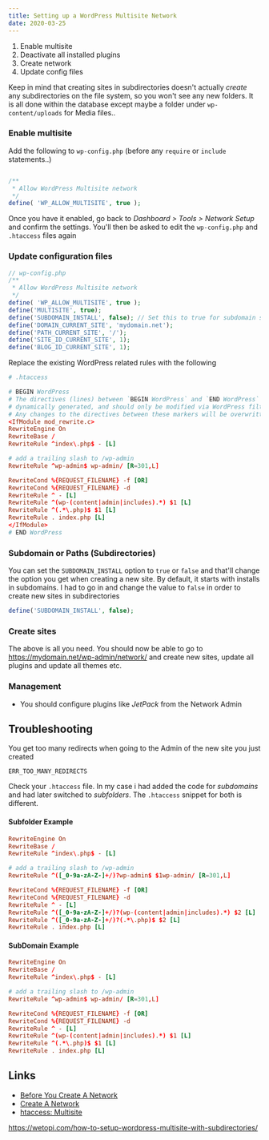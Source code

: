 ```yaml
---
title: Setting up a WordPress Multisite Network
date: 2020-03-25
---
```


1. Enable multisite
2. Deactivate all installed plugins
3. Create network
4. Update config files

Keep in mind that creating sites in subdirectories doesn't actually _create_ any subdirectories on the file system, so you won't see any new folders. It is all done within the database except maybe a folder under `wp-content/uploads` for Media files..

### Enable multisite

Add the following to `wp-config.php` (before any `require` or `include` statements..)

```php

/**
 * Allow WordPress Multisite network
 */
define( 'WP_ALLOW_MULTISITE', true );
```

Once you have it enabled, go back to _Dashboard > Tools > Network Setup_ and confirm the settings. You'll then be asked to edit the `wp-config.php` and `.htaccess` files again

### Update configuration files

```php
// wp-config.php
/**
 * Allow WordPress Multisite network
 */
define( 'WP_ALLOW_MULTISITE', true );
define('MULTISITE', true);
define('SUBDOMAIN_INSTALL', false); // Set this to true for subdomain sites
define('DOMAIN_CURRENT_SITE', 'mydomain.net');
define('PATH_CURRENT_SITE', '/');
define('SITE_ID_CURRENT_SITE', 1);
define('BLOG_ID_CURRENT_SITE', 1);
```

Replace the existing WordPress related rules with the following

```conf
# .htaccess

# BEGIN WordPress
# The directives (lines) between `BEGIN WordPress` and `END WordPress` are
# dynamically generated, and should only be modified via WordPress filters.
# Any changes to the directives between these markers will be overwritten.
<IfModule mod_rewrite.c>
RewriteEngine On
RewriteBase /
RewriteRule ^index\.php$ - [L]

# add a trailing slash to /wp-admin
RewriteRule ^wp-admin$ wp-admin/ [R=301,L]

RewriteCond %{REQUEST_FILENAME} -f [OR]
RewriteCond %{REQUEST_FILENAME} -d
RewriteRule ^ - [L]
RewriteRule ^(wp-(content|admin|includes).*) $1 [L]
RewriteRule ^(.*\.php)$ $1 [L]
RewriteRule . index.php [L]
</IfModule>
# END WordPress
```

### Subdomain or Paths (Subdirectories)

You can set the `SUBDOMAIN_INSTALL` option to `true` or `false` and that'll change the option you get when creating a new site. By default, it starts with installs in subdomains. I had to go in and change the value to `false` in order to create new sites in subdirectories

```php
define('SUBDOMAIN_INSTALL', false);
```

### Create sites

The above is all you need. You should now be able to go to https://mydomain.net/wp-admin/network/ and create new sites, update all plugins and update all themes etc.


### Management

- You should configure plugins like _JetPack_ from the Network Admin


## Troubleshooting
You get too many redirects when going to the Admin of the new site you just created

```
ERR_TOO_MANY_REDIRECTS
```

Check your `.htaccess` file. In my case i had added the code for _subdomains_ and had later switched to _subfolders_. The `.htaccess` snippet for both is different.


#### Subfolder Example

```conf
RewriteEngine On
RewriteBase /
RewriteRule ^index\.php$ - [L]

# add a trailing slash to /wp-admin
RewriteRule ^([_0-9a-zA-Z-]+/)?wp-admin$ $1wp-admin/ [R=301,L]

RewriteCond %{REQUEST_FILENAME} -f [OR]
RewriteCond %{REQUEST_FILENAME} -d
RewriteRule ^ - [L]
RewriteRule ^([_0-9a-zA-Z-]+/)?(wp-(content|admin|includes).*) $2 [L]
RewriteRule ^([_0-9a-zA-Z-]+/)?(.*\.php)$ $2 [L]
RewriteRule . index.php [L]
```

#### SubDomain Example

```conf
RewriteEngine On
RewriteBase /
RewriteRule ^index\.php$ - [L]

# add a trailing slash to /wp-admin
RewriteRule ^wp-admin$ wp-admin/ [R=301,L]

RewriteCond %{REQUEST_FILENAME} -f [OR]
RewriteCond %{REQUEST_FILENAME} -d
RewriteRule ^ - [L]
RewriteRule ^(wp-(content|admin|includes).*) $1 [L]
RewriteRule ^(.*\.php)$ $1 [L]
RewriteRule . index.php [L]
```

Links
---

- [Before You Create A Network](https://wordpress.org/support/article/before-you-create-a-network/)
- [Create A Network](https://wordpress.org/support/article/create-a-network/)
- [htaccess: Multisite](https://wordpress.org/support/article/htaccess/#multisite)

https://wetopi.com/how-to-setup-wordpress-multisite-with-subdirectories/